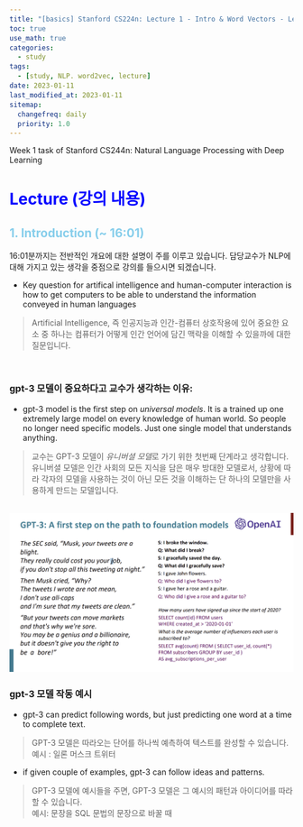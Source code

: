 ```yaml
---
title: "[basics] Stanford CS224n: Lecture 1 - Intro & Word Vectors - Lecture Review"
toc: true
use_math: true
categories:
  - study
tags:
  - [study, NLP. word2vec, lecture]
date: 2023-01-11
last_modified_at: 2023-01-11
sitemap:
  changefreq: daily
  priority: 1.0
---
```


Week 1 task of Stanford CS244n: Natural Language Processing with Deep Learning


# <span style = "color: blue"> Lecture (강의 내용) </span>

## <span style = "color : skyblue"> 1. Introduction (~ 16:01) </span>

16:01분까지는 전반적인 개요에 대한 설명이 주를 이루고 있습니다. 담당교수가 NLP에 대해 가지고 있는 생각을 중점으로 강의를 들으시면 되겠습니다.

* Key question for artifical intelligence and human-computer interaction is how to get computers to be able to understand the information conveyed in human languages

> Artificial Intelligence, 즉 인공지능과 인간-컴퓨터 상호작용에 있어 중요한 요소 중 하나는 컴퓨터가 어떻게 인간 언어에 담긴 맥락을 이해할 수 있을까에 대한 질문입니다.

<br>

### **gpt-3 모델이 중요하다고 교수가 생각하는 이유:**

* gpt-3 model is the first step on *universal models*. It is a trained up one extremely large model on every knowledge of human world. So people no longer need specific models. Just one single model that understands anything.

> 교수는 GPT-3 모델이 *유니버셜 모델*로 가기 위한 첫번째 단계라고 생각합니다.
> 유니버셜 모델은 인간 사회의 모든 지식을 담은 매우 방대한 모델로서, 상황에 따라 각자의 모델을 사용하는 것이 아닌 모든 것을 이해하는 단 하나의 모델만을 사용하게 만드는 모델입니다.

<br>

<img src = '/assets/images/nlp_study/week1/week1_1.png' width = '700'>

### **gpt-3 모델 작동 예시**

* gpt-3 can predict following words, but just predicting one word at a time to complete text.
> GPT-3 모델은 따라오는 단어를 하나씩 예측하여 텍스트를 완성할 수 있습니다. <br> 예시 : 일론 머스크 트위터
* if given couple of examples, gpt-3 can follow ideas and patterns.
> GPT-3 모델에 예시들을 주면, GPT-3 모델은 그 예시의 패턴과 아이디어를 따라할 수 있습니다. <br> 예시: 문장을 SQL 문법의 문장으로 바꿀 때
